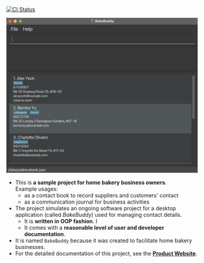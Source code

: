 [![CI Status](https://github.com/se-edu/addressbook-level3/workflows/Java%20CI/badge.svg)](https://github.com/AY2425S1-CS2103T-T11-1/tp/actions)

![Ui](docs/images/Ui.png)

* This is **a sample project for home bakery business owners**.<br>
  Example usages:
  * as a contact book to record suppliers and customers' contact
  * as a communication journal for business activities
* The project simulates an ongoing software project for a desktop application (called _BakeBuddy_) used for managing contact details.
  * It is **written in OOP fashion**. I  
  * It comes with a **reasonable level of user and developer documentation**.
* It is named `BakeBuddy` because it was created to facilitate home bakery businesses.
* For the detailed documentation of this project, see the **[Product Website](https://github.com/AY2425S1-CS2103T-T11-1/tp)**.